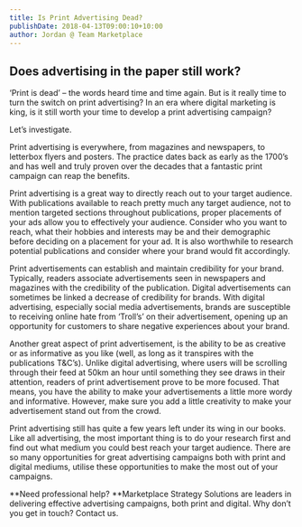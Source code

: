 ```yaml
---
title: Is Print Advertising Dead?
publishDate: 2018-04-13T09:00:10+10:00
author: Jordan @ Team Marketplace
---
```





## Does advertising in the paper still work?

‘Print is dead’ – the words heard time and time again. But is it really time to turn the switch on print advertising? In an era where digital marketing is king, is it still worth your time to develop a print advertising campaign? 

Let’s investigate. 

Print advertising is everywhere, from magazines and newspapers, to letterbox flyers and posters. The practice dates back as early as the 1700’s and has well and truly proven over the decades that a fantastic print campaign can reap the benefits. 

Print advertising is a great way to directly reach out to your target audience. With publications available to reach pretty much any target audience, not to mention targeted sections throughout publications, proper placements of your ads allow you to effectively your audience. Consider who you want to reach, what their hobbies and interests may be and their demographic before deciding on a placement for your ad. It is also worthwhile to research potential publications and consider where your brand would fit accordingly. 

Print advertisements can establish and maintain credibility for your brand. Typically, readers associate advertisements seen in newspapers and magazines with the credibility of the publication. Digital advertisements can sometimes be linked a decrease of credibility for brands. With digital advertising, especially social media advertisements, brands are susceptible to receiving online hate from ‘Troll’s’ on their advertisement, opening up an opportunity for customers to share negative experiences about your brand. 

Another great aspect of print advertisement, is the ability to be as creative or as informative as you like (well, as long as it transpires with the publications T&C’s). Unlike digital advertising, where users will be scrolling through their feed at 50km an hour until something they see draws in their attention, readers of print advertisement prove to be more focused. That means, you have the ability to make your advertisements a little more wordy and informative. However, make sure you add a little creativity to make your advertisement stand out from the crowd. 

Print advertising still has quite a few years left under its wing in our books. Like all advertising, the most important thing is to do your research first and find out what medium you could best reach your target audience. There are so many opportunities for great advertising campaigns both with print and digital mediums, utilise these opportunities to make the most out of your campaigns. 

**Need professional help? **Marketplace Strategy Solutions are leaders in delivering effective advertising campaigns, both print and digital. Why don’t you get in touch? Contact us.
